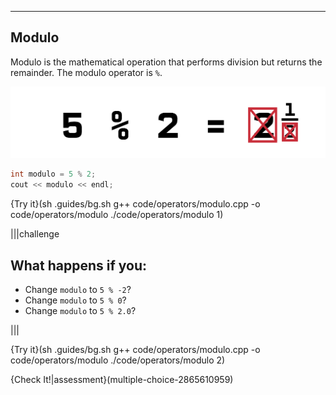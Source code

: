 ---

## Modulo

Modulo is the mathematical operation that performs division but returns the remainder. The modulo operator is `%`.

![Modulo](.guides/img/modulo.png)

```c++
int modulo = 5 % 2;
cout << modulo << endl;
```

{Try it}(sh .guides/bg.sh g++ code/operators/modulo.cpp -o code/operators/modulo ./code/operators/modulo 1)

|||challenge
## What happens if you:
* Change `modulo` to `5 % -2`?
* Change `modulo` to `5 % 0`?
* Change `modulo` to `5 % 2.0`?

|||

{Try it}(sh .guides/bg.sh g++ code/operators/modulo.cpp -o code/operators/modulo ./code/operators/modulo 2)

{Check It!|assessment}(multiple-choice-2865610959)
